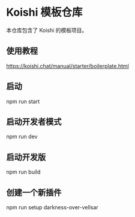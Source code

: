 # Koishi 模板仓库

本仓库包含了 Koishi 的模板项目。

## 使用教程

<https://koishi.chat/manual/starter/boilerplate.html>

## 启动
npm run start

## 启动开发者模式
npm run dev

## 启动开发版
npm run build

## 创建一个新插件
npm run setup darkness-over-vellsar
